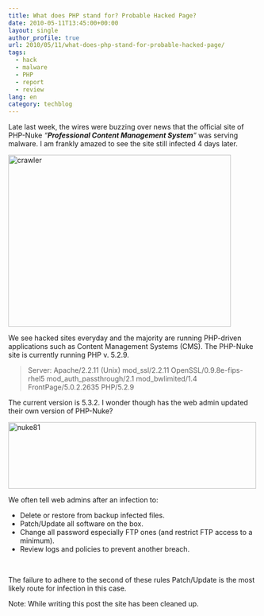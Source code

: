 ```yaml
---
title: What does PHP stand for? Probable Hacked Page?
date: 2010-05-11T13:45:00+00:00
layout: single
author_profile: true
url: 2010/05/11/what-does-php-stand-for-probable-hacked-page/
tags:
  - hack
  - malware
  - PHP
  - report
  - review
lang: en
category: techblog
---
```

Late last week, the wires were buzzing over news that the official site of PHP-Nuke _“**Professional Content Management System**“_ was serving malware. I am frankly amazed to see the site still infected 4 days later.

<img title="crawler" border="0" alt="crawler" src="http://lh6.ggpht.com/_vaUVXcmC3OI/S-lYcegzZ6I/AAAAAAAACGw/IJbeSETNPi8/crawler%5B6%5D.jpg?imgmax=800" width="449" height="346" /> 

We see hacked sites everyday and the majority are running PHP-driven applications such as Content Management Systems (CMS). The PHP-Nuke site is currently running PHP v. 5.2.9. 

> Server: Apache/2.2.11 (Unix) mod\_ssl/2.2.11 OpenSSL/0.9.8e-fips-rhel5 mod\_auth\_passthrough/2.1 mod\_bwlimited/1.4 FrontPage/5.0.2.2635 PHP/5.2.9

The current version is 5.3.2. I wonder though has the web admin updated their own version of PHP-Nuke? 

[<img title="nuke81" border="0" alt="nuke81" src="http://lh4.ggpht.com/_vaUVXcmC3OI/S-lYgLUKhAI/AAAAAAAACG4/Np-xRWt8ZAs/nuke81_thumb%5B4%5D.jpg?imgmax=800" width="500" height="134" />](http://lh5.ggpht.com/_vaUVXcmC3OI/S-lYeF7f80I/AAAAAAAACG0/cqYoG39g5Qs/s1600-h/nuke81%5B7%5D.jpg) 

We often tell web admins after an infection to: 

  * Delete or restore from backup infected files. 
  * Patch/Update all software on the box. 
  * Change all password especially FTP ones (and restrict FTP access to a minimum). 
  * Review logs and policies to prevent another breach.

 

The failure to adhere to the second of these rules Patch/Update is the most likely route for infection in this case.

Note: While writing this post the site has been cleaned up.